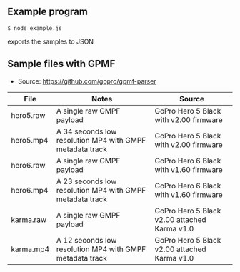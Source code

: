 ## Example program

```shell
$ node example.js
```

exports the samples to JSON

## Sample files with GPMF

- Source: https://github.com/gopro/gpmf-parser

| File      | Notes                                                    | Source                                       |
| --------- | -------------------------------------------------------- | -------------------------------------------- |
| hero5.raw | A single raw GMPF payload                                | GoPro Hero 5 Black with v2.00 firmware       |
| hero5.mp4 | A 34 seconds low resolution MP4 with GMPF metadata track | GoPro Hero 5 Black with v2.00 firmware       |
| hero6.raw | A single raw GMPF payload                                | GoPro Hero 6 Black with v1.60 firmware       |
| hero6.mp4 | A 23 seconds low resolution MP4 with GMPF metadata track | GoPro Hero 6 Black with v1.60 firmware       |
| karma.raw | A single raw GMPF payload                                | GoPro Hero 5 Black v2.00 attached Karma v1.0 |
| karma.mp4 | A 12 seconds low resolution MP4 with GMPF metadata track | GoPro Hero 5 Black v2.00 attached Karma v1.0 |
